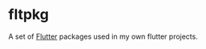 # fltpkg

A set of [Flutter] packages used in my own flutter projects.


[Flutter]: https://flutter.dev
